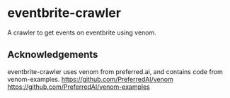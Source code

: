# eventbrite-crawler
A crawler to get events on eventbrite using venom. 

## Acknowledgements
eventbrite-crawler uses venom from preferred.ai, and contains code from venom-examples. 
https://github.com/PreferredAI/venom
https://github.com/PreferredAI/venom-examples